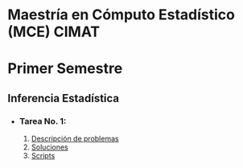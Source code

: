 # Maestría en Cómputo Estadístico (MCE) CIMAT

# Primer Semestre

## Inferencia Estadística
*  ### Tarea No. 1:
    1. [Descripción de problemas](Estadistica_Inferencial/Tarea_01/Tarea1_Descripción.pdf)
    2. [Soluciones](Estadistica_Inferencial/Tarea_01/Tarea_1_Juan_Monsivais.pdf.pdf)
    3. [Scripts](Estadistica_Inferencial/Tarea_01/Codigos_Tarea_1_Juan_Monsivais)
